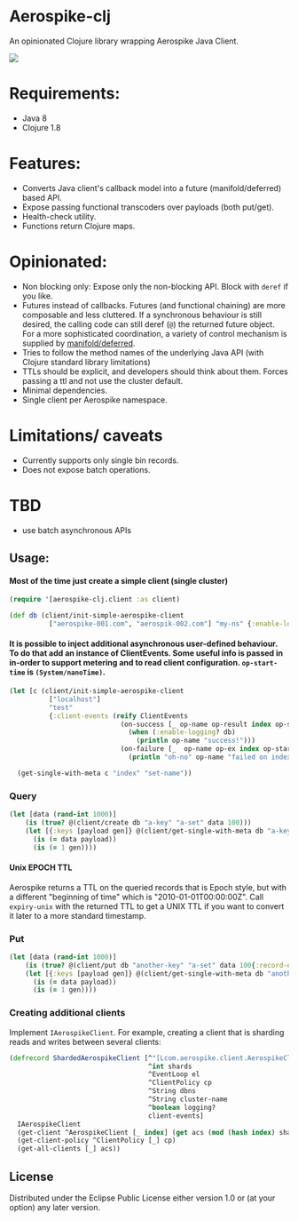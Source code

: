 # Aerospike-clj

An opinionated Clojure library wrapping Aerospike Java Client.

![](https://clojars.org/aerospike-clj/latest-version.svg)

# Requirements:
- Java 8
- Clojure 1.8

# Features:
- Converts Java client's callback model into a future (manifold/deferred) based API.
- Expose passing functional transcoders over payloads (both put/get).
- Health-check utility.
- Functions return Clojure maps.

# Opinionated:
- Non blocking only: Expose only the non-blocking API. Block with `deref` if you like.
- Futures instead of callbacks. Futures (and functional chaining) are more composable and less cluttered.
If a synchronous behaviour is still desired, the calling code can still deref (`@`) the returned future object. For a more sophisticated coordination, a variety of control mechanism is supplied by [manifold/deferred](https://github.com/ztellman/manifold/blob/master/docs/deferred.md).
- Tries to follow the method names of the underlying Java API (with Clojure standard library limitations)
- TTLs should be explicit, and developers should think about them. Forces passing a ttl and not use the cluster default.
- Minimal dependencies.
- Single client per Aerospike namespace.

# Limitations/ caveats
- Currently supports only single bin records.
- Does not expose batch operations.

# TBD
- use batch asynchronous APIs

## Usage:
#### Most of the time just create a simple client (single cluster)
```clojure
(require '[aerospike-clj.client :as client)

(def db (client/init-simple-aerospike-client
          ["aerospike-001.com", "aerospik-002.com"] "my-ns" {:enable-logging true}))
```

#### It is possible to inject additional asynchronous user-defined behaviour. To do that add an instance of ClientEvents. Some useful info is passed in in-order to support metering and to read client configuration. `op-start-time` is `(System/nanoTime)`.

```clojure
(let [c (client/init-simple-aerospike-client
          ["localhost"]
          "test"
          {:client-events (reify ClientEvents
                            (on-success [_ op-name op-result index op-start-time db]
                              (when (:enable-logging? db)
                                (println op-name "success!")))
                            (on-failure [_  op-name op-ex index op-start-time db]
                              (println "oh-no" op-name "failed on index" index)))})]

  (get-single-with-meta c "index" "set-name"))
```

### Query
```clojure
(let [data (rand-int 1000)]
    (is (true? @(client/create db "a-key" "a-set" data 100)))
    (let [{:keys [payload gen]} @(client/get-single-with-meta db "a-key" "a-set")]
      (is (= data payload))
      (is (= 1 gen))))
```

#### Unix EPOCH TTL
Aerospike returns a TTL on the queried records that is Epoch style, but with a different "beginning of time" which is "2010-01-01T00:00:00Z". Call `expiry-unix` with the returned TTL to get a UNIX TTL if you want to convert it later to a more standard timestamp.

### Put
```clojure
(let [data (rand-int 1000)]
    (is (true? @(client/put db "another-key" "a-set" data 100{:record-exist-action :replace :transcoder identity})))
    (let [{:keys [payload gen]} @(client/get-single-with-meta db "another-key" "a-set")]
      (is (= data payload))
      (is (= 1 gen))))
```

### Creating additional clients
Implement `IAerospikeClient`. For example, creating a client that is sharding reads and writes between several clients:

```clojure
(defrecord ShardedAerospikeClient [^"[Lcom.aerospike.client.AerospikeClient;" acs
                                   ^int shards
                                   ^EventLoop el
                                   ^ClientPolicy cp
                                   ^String dbns
                                   ^String cluster-name
                                   ^boolean logging?
                                   client-events]
  IAerospikeClient
  (get-client ^AerospikeClient [_ index] (get acs (mod (hash index) shards)))
  (get-client-policy ^ClientPolicy [_] cp)
  (get-all-clients [_] acs))
```

## License

Distributed under the Eclipse Public License either version 1.0 or (at
your option) any later version.
